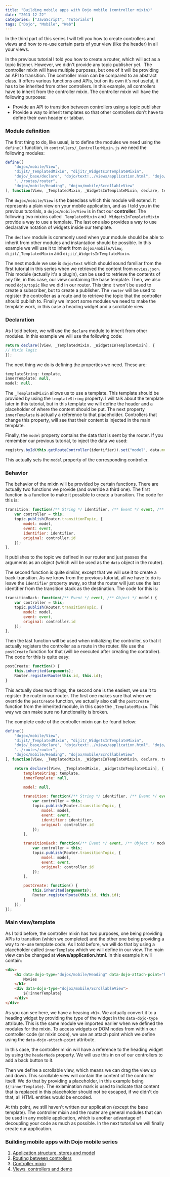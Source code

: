 ```yaml
---
title: "Building mobile apps with Dojo mobile (controller mixin)"
date: "2013-12-22"
categories: ["JavaScript", "Tutorials"]
tags: ["Dojo", "Mobile", "Web"]
---
```


In the third part of this series I will tell you how to create controllers and views and how to re-use certain parts of your view (like the header) in all your views.

In the previous tutorial I told you how to create a router, which will act as a topic listener. However, we didn't provide any topic publisher yet.  The controller mixin will have multiple purposes, but one of it will be providing an API to transition. The controller mixin can be compared to an abstract class. It offers various functions and APIs, but on its own it's not useful, it has to be inherited from other controllers. In this example, all controllers have to inherit from the controller mixin. The controller mixin will have the following purposes:

- Provide an API to transition between controllers using a topic publisher
- Provide a way to inherit templates so that other controllers don't have to define their own header or tabbar.

### Module definition

The first thing to do, like usual, is to define the modules we need using the `define()` function, in `controllers/_ControllerMixin.js` we need the following modules:

```javascript
define([
    "dojox/mobile/View",
    "dijit/_TemplatedMixin", "dijit/_WidgetsInTemplateMixin",
    "dojo/_base/declare", "dojo/text!../views/application.html", "dojo/topic",
    "../routes/router",
    "dojox/mobile/Heading", "dojox/mobile/ScrollableView"
], function(View, _TemplatedMixin, _WidgetsInTemplateMixin, declare, template, topic, Router) {
```

The `dojox/mobile/View` is the baseclass which this module will extend. It represents a plain view on your mobile application, and as I told you in the previous tutorials, a `dojox/mobile/View` is in fact our **controller**. The following two mixins called `_TemplatedMixin` and `_WidgetsInTemplateMixin` provide a way to use a template. The last one also provides a way to use declarative notation of widgets inside our template.

The `declare` module is commonly used when your module should be able to inherit from other modules and instantation should be possible. In this example we will use it to inherit from `dojox/mobile/View`, `dijit/_TemplatedMixin` and `dijit/_WidgetsInTemplateMixin`.

The next module we use is `dojo/text` which should sound familiar from the first tutorial in this series when we retrieved the content from `movies.json`. This module (actually it's a plugin), can be used to retrieve the contents of any file, in this case, our view containing the base template. Then, we also need `dojo/topic` like we did in our router. This time it won't be used to create a subscriber, but to create a publisher. The `router` will be used to register the controller as a route and to retrieve the topic that the controller should publish to. Finally we import some modules we need to make the template work, in this case a heading widget and a scrollable view.

### Declaration

As I told before, we will use the `declare` module to inherit from other modules. In this example we will use the following code:

```javascript
return declare([View, _TemplatedMixin, _WidgetsInTemplateMixin], {
// Mixin logic
});
```

The next thing we do is defining the properties we need. These are:

```javascript
templateString: template,
innerTemplate: null,
model: null,
```

The `_TemplatedMixin` allows us to use a template. This template should be provided by using the `templateString` property. I will talk about the template later in this tutorial, but in this template we will define the header and a placeholder of where the content should be put. The next property `innerTemplate` is actually a reference to that placeholder. Controllers that change this property, will see that their content is injected in the main template.

Finally, the `model` property contains the data that is sent by the router. If you remember our previous tutorial, to inject the data we used:

```javascript
registry.byId(this.getRouteController(identifier)).set("model", data.model);
```

This actually sets the `model` property of the corresponding controller.

### Behavior

The behavior of the mixin will be provided by certain functions. There are actually two functions we provide (and override a third one). The first function is a function to make it possible to create a transition. The code for this is:

```javascript
transition: function(/** String */ identifier, /** Event */ event, /** Object */ model) {
    var controller = this;
    topic.publish(Router.transitionTopic, {
        model: model,
        event: event,
        identifier: identifier,
        original: controller.id
    });
},
```

It publishes to the topic we defined in our router and just passes the arguments as an object (which will be used as the `data` object in the router).

The second function is quite similar, except that we will use it to create a back-transition. As we know from the previous tutorial, all we have to do is leave the `identifier` property away, so that the router will just use the last identifier from the transition stack as the destination. The code for this is:

```javascript
transitionBack: function(/** Event */ event, /** Object */ model) {
    var controller = this;
    topic.publish(Router.transitionTopic, {
        model: model,
        event: event,
        original: controller.id
    });
},
```

Then the last function will be used when initializing the controller, so that it actually registers the controller as a route in the router. We use the `postCreate` function for that (will be executed after creating the controller). The code for this is quite easy:

```javascript
postCreate: function() {
    this.inherited(arguments);
    Router.registerRoute(this.id, this.id);
}
```

This actually does two things, the second one is the easiest, we use it to register the route in our router. The first one makes sure that when we override the `postCreate` function, we actually also call the `postCreate` function from the inherited module, in this case the `_TemplatedMixin`. This way we can make sure no functionality is broken.

The complete code of the controller mixin can be found below:

```javascript
define([
    "dojox/mobile/View",
    "dijit/_TemplatedMixin", "dijit/_WidgetsInTemplateMixin",
    "dojo/_base/declare", "dojo/text!../views/application.html", "dojo/topic",
    "../routes/router",
    "dojox/mobile/Heading", "dojox/mobile/ScrollableView"
], function(View, _TemplatedMixin, _WidgetsInTemplateMixin, declare, template, topic, Router) {

    return declare([View, _TemplatedMixin, _WidgetsInTemplateMixin], {
        templateString: template,
        innerTemplate: null,

        model: null,

        transition: function(/** String */ identifier, /** Event */ event, /** Object */ model) {
            var controller = this;
            topic.publish(Router.transitionTopic, {
                model: model,
                event: event,
                identifier: identifier,
                original: controller.id
            });
        },

        transitionBack: function(/** Event */ event, /** Object */ model) {
            var controller = this;
            topic.publish(Router.transitionTopic, {
                model: model,
                event: event,
                original: controller.id
            });
        },

        postCreate: function() {
            this.inherited(arguments);
            Router.registerRoute(this.id, this.id);
        }
    });
});
```

### Main view/template

As I told before, the controller mixin has two purposes, one being providing APIs to transition (which we completed) and the other one being providing a way to re-use template code. As I told before, we will do that by using a placeholder called `innerTemplate` which we will define in our view. The main view can be changed at **views/application.html**. In this example it will contain:

```html
<div>
    <h1 data-dojo-type="dojox/mobile/Heading" data-dojo-attach-point="headerNode">
        Movies
    </h1>
    <div data-dojo-type="dojox/mobile/ScrollableView">
        ${!innerTemplate}
    </div>
</div>
```

As you can see here, we have a heasing `<h1>`. We actually convert it to a heading widget by providing the type of the widget in the `data-dojo-type` attribute. This is the same module we imported earlier when we defined the modules for the mixin. To access widgets or DOM nodes from within our controller code (or mixin code), we use an attach point which we define using the `data-dojo-attach-point` attribute.

In this case, the controller mixin will have a reference to the heading widget by using the `headerNode` property. We will use this in on of our controllers to add a back button to it.

Then we define a scrollable view, which means we can drag the view up and down. This scrollable view will contain the content of the controller itself. We do that by providing a placeholder, in this example being `${!innerTemplate}`. The exlamination mark is used to indicate that content that is replaced in this placeholder should not be escaped, if we didn't do that, all HTML entities would be encoded.

At this point, we still haven't written our application (except the base template). The controller mixin and the router are general modules that can be used in any mobile application, which is another advantage of decoupling your code as much as possible. In the next tutorial we will finally create our application.

### Building mobile apps with Dojo mobile series

1. [Application structure, stores and model](/dojo-mobile-model/)
2. [Routing between controllers](/dojo-mobile-router/)
3. [Controller mixin](/dojo-mobile-controller-mixin/)
4. [Views, controllers and demo](/dojo-mobile-controllers/)
